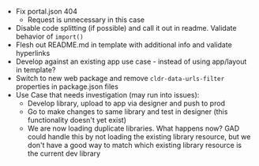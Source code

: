 -   Fix portal.json 404
    -   Request is unnecessary in this case
-   Disable code splitting (if possible) and call it out in readme. Validate behavior of `import()`
-   Flesh out README.md in template with additional info and validate hyperlinks
-   Develop against an existing app use case - instead of using app/layout in template?
-   Switch to new web package and remove `cldr-data-urls-filter` properties in package.json files
-   Use Case that needs investigation (may run into issues):
    -   Develop library, upload to app via designer and push to prod
    -   Go to make changes to same library and test in designer (this functionality doesn't yet exist)
    -   We are now loading duplicate libraries. What happens now? GAD could handle this by not loading the existing library resource, but we don't have a good way to match which existing library resource is the current dev library
